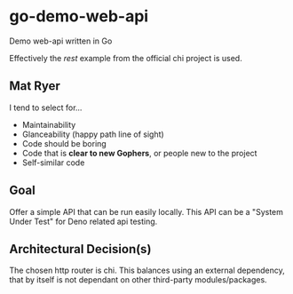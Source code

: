 # go-demo-web-api
Demo web-api written in Go

Effectively the *rest* example from the official chi project is used. 

## Mat Ryer

I tend to select for...
- Maintainability
- Glanceability (happy path line of sight)
- Code should be boring
- Code that is **clear to new Gophers**, or people new to the project
- Self-similar code

## Goal

Offer a simple API that can be run easily locally. This API can be a "System Under Test" for Deno related api testing.

## Architectural Decision(s)

The chosen http router is chi. This balances using an external dependency, that by itself is not dependant on other third-party modules/packages. 
